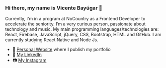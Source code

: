 ### Hi there, my name is Vicente Bayúgar 👋

Currently, I'm in a program at NoCountry as a Frontend Developer to accelerate the seniority. 
I’m a very curious person, passionate about technology and music. 
My main programming languages/technologies are: React, Firebase, JavaScript, jQuery, CSS, Bootstrap, HTML and GitHub. 
I am currently studying React Native and Node Js.

- 💼 [Personal Website](https://vicentebayugar.netlify.app/) where I publish my portfolio
- 📝 [My LinkedIn](https://www.linkedin.com/in/vicente-bayugar/)
- 📷 [My Instagram](https://www.instagram.com/vicenbayugar/)
